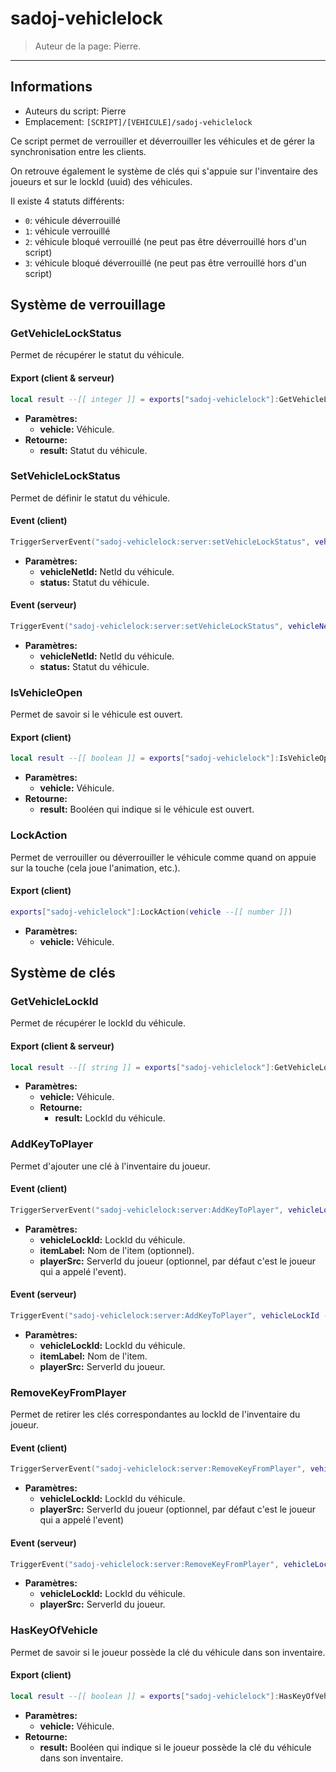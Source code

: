 # sadoj-vehiclelock

> Auteur de la page: Pierre.

---

## Informations

* Auteurs du script: Pierre
* Emplacement: `[SCRIPT]/[VEHICULE]/sadoj-vehiclelock`

Ce script permet de verrouiller et déverrouiller les véhicules et de gérer la synchronisation entre les clients.

On retrouve également le système de clés qui s'appuie sur l'inventaire des joueurs et sur le lockId (uuid) des véhicules.

Il existe 4 statuts différents:
- `0`: véhicule déverrouillé
- `1`: véhicule verrouillé
- `2`: véhicule bloqué verrouillé (ne peut pas être déverrouillé hors d'un script)
- `3`: véhicule bloqué déverrouillé (ne peut pas être verrouillé hors d'un script)

## Système de verrouillage

### GetVehicleLockStatus

Permet de récupérer le statut du véhicule.

<!-- tabs:start -->

#### **Export (client & serveur)**

```lua
local result --[[ integer ]] = exports["sadoj-vehiclelock"]:GetVehicleLockStatus(vehicle --[[ number ]])
```

* **Paramètres:**
  * **vehicle:** Véhicule.
* **Retourne:**
  * **result:** Statut du véhicule.

<!-- tabs:end -->

### SetVehicleLockStatus

Permet de définir le statut du véhicule.

<!-- tabs:start -->

#### **Event (client)**

```lua
TriggerServerEvent("sadoj-vehiclelock:server:setVehicleLockStatus", vehicleNetId --[[ number ]], status --[[ integer ]])
```

* **Paramètres:**
  * **vehicleNetId:** NetId du véhicule.
  * **status:** Statut du véhicule.

#### **Event (serveur)**

```lua
TriggerEvent("sadoj-vehiclelock:server:setVehicleLockStatus", vehicleNetId --[[ number ]], status --[[ integer ]])
```

* **Paramètres:**
  * **vehicleNetId:** NetId du véhicule.
  * **status:** Statut du véhicule.

<!-- tabs:end -->

### IsVehicleOpen

Permet de savoir si le véhicule est ouvert.

<!-- tabs:start -->

#### **Export (client)**

```lua
local result --[[ boolean ]] = exports["sadoj-vehiclelock"]:IsVehicleOpen(vehicle --[[ number ]])
```

* **Paramètres:**
  * **vehicle:** Véhicule.
* **Retourne:**
    * **result:** Booléen qui indique si le véhicule est ouvert.

<!-- tabs:end -->

### LockAction

Permet de verrouiller ou déverrouiller le véhicule comme quand on appuie sur la touche (cela joue l'animation, etc.).

<!-- tabs:start -->

#### **Export (client)**

```lua
exports["sadoj-vehiclelock"]:LockAction(vehicle --[[ number ]])
```

* **Paramètres:**
  * **vehicle:** Véhicule.

<!-- tabs:end -->

## Système de clés

### GetVehicleLockId

Permet de récupérer le lockId du véhicule.

<!-- tabs:start -->

#### **Export (client & serveur)**

```lua
local result --[[ string ]] = exports["sadoj-vehiclelock"]:GetVehicleLockId(vehicle --[[ number ]])
```

* **Paramètres:**
  * **vehicle:** Véhicule.
  * **Retourne:**
    * **result:** LockId du véhicule.

<!-- tabs:end -->

### AddKeyToPlayer

Permet d'ajouter une clé à l'inventaire du joueur.

<!-- tabs:start -->

#### **Event (client)**

```lua
TriggerServerEvent("sadoj-vehiclelock:server:AddKeyToPlayer", vehicleLockId --[[ string ]], itemLabel --[[ string ]][, playerSrc --[[ number ]]])
```

* **Paramètres:**
  * **vehicleLockId:** LockId du véhicule.
  * **itemLabel:** Nom de l'item (optionnel).
  * **playerSrc:** ServerId du joueur (optionnel, par défaut c'est le joueur qui a appelé l'event).

#### **Event (serveur)**

```lua
TriggerEvent("sadoj-vehiclelock:server:AddKeyToPlayer", vehicleLockId --[[ string ]], itemLabel --[[ string ]], playerSrc --[[ number ]])
```

* **Paramètres:**
  * **vehicleLockId:** LockId du véhicule.
  * **itemLabel:** Nom de l'item.
  * **playerSrc:** ServerId du joueur.

<!-- tabs:end -->

### RemoveKeyFromPlayer

Permet de retirer les clés correspondantes au lockId de l'inventaire du joueur.

<!-- tabs:start -->

#### **Event (client)**

```lua
TriggerServerEvent("sadoj-vehiclelock:server:RemoveKeyFromPlayer", vehicleLockId --[[ string ]][, playerSrc --[[ number ]]])
```

* **Paramètres:**
  * **vehicleLockId:** LockId du véhicule.
  * **playerSrc:** ServerId du joueur (optionnel, par défaut c'est le joueur qui a appelé l'event)

#### **Event (serveur)**

```lua
TriggerEvent("sadoj-vehiclelock:server:RemoveKeyFromPlayer", vehicleLockId --[[ string ]], playerSrc --[[ number ]])
```

* **Paramètres:**
  * **vehicleLockId:** LockId du véhicule.
  * **playerSrc:** ServerId du joueur.

<!-- tabs:end -->

### HasKeyOfVehicle

Permet de savoir si le joueur possède la clé du véhicule dans son inventaire.

<!-- tabs:start -->

#### **Export (client)**

```lua
local result --[[ boolean ]] = exports["sadoj-vehiclelock"]:HasKeyOfVehicle(vehicle --[[ number ]])
```

* **Paramètres:**
  * **vehicle:** Véhicule.
* **Retourne:**
    * **result:** Booléen qui indique si le joueur possède la clé du véhicule dans son inventaire.

<!-- tabs:end -->
